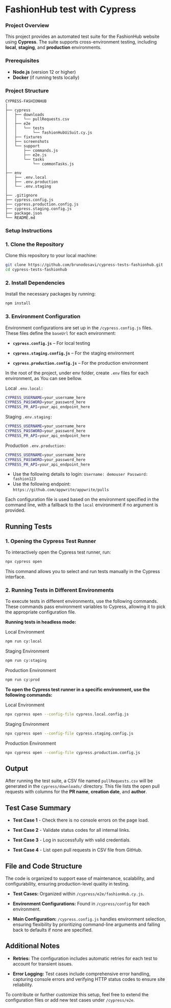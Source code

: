 # FashionHub test with Cypress

### Project Overview

This project provides an automated test suite for the FashionHub website using **Cypress**. The suite supports cross-environment testing, including **local**, **staging**, and **production** environments.

### Prerequisites

- **Node.js** (version 12 or higher)
- **Docker** (if running tests locally)

### Project Structure
```plaintext
CYPRESS-FASHIONHUB
│
├── cypress
│   ├── downloads
│   │   └── pullRequests.csv
│   ├── e2e
│   │   └── tests
│   │       └── fashionHubUiSuit.cy.js
│   ├── fixtures
│   ├── screenshots
│   └── support
│       ├── commands.js
│       ├── e2e.js
│       └── tasks
│           └── commonTasks.js
│
├── env
│   ├── .env.local
│   ├── .env.production
│   └── .env.staging
│
├── .gitignore
├── cypress.config.js
├── cypress.production.config.js
├── cypress.staging.config.js
├── package.json
└── README.md
```


### Setup Instructions

### 1. Clone the Repository
Clone this repository to your local machine:

```bash
git clone https://github.com/brunodosavi/cypress-tests-fashionhub.git
cd cypress-tests-fashionhub
```

### 2. Install Dependencies
Install the necessary packages by running:

```bash
npm install
```

### 3. Environment Configuration
Environment configurations are set up in the `/cypress.config.js` files. These files define the `baseUrl` for each environment:

*   **`cypress.config.js`** – For local testing
    
*   **`cypress.staging.config.js`** – For the staging environment
    
*   **`cypress.production.config.js`** – For the production environment
    
In the root of the project, under env folder, create `.env` files for each environment, as You can see bellow.

Local  `.env.local:`
```bash
CYPRESS_USERNAME=your_username_here
CYPRESS_PASSWORD=your_password_here
CYPRESS_PR_API=your_api_endpoint_here
```

Staging  `.env.staging:`
```bash
CYPRESS_USERNAME=your_username_here
CYPRESS_PASSWORD=your_password_here
CYPRESS_PR_API=your_api_endpoint_here
```

Production  `.env.production:`
```bash
CYPRESS_USERNAME=your_username_here
CYPRESS_PASSWORD=your_password_here
CYPRESS_PR_API=your_api_endpoint_here
```
*   Use the following details to login: `Username: demouser Password: fashion123`
*   Use the following endpoint: `https://github.com/appwrite/appwrite/pulls`

Each configuration file is used based on the environment specified in the command line, with a fallback to the `local` environment if no argument is provided.

## Running Tests

### 1. Opening the Cypress Test Runner
To interactively open the Cypress test runner, run:

```bash
npx cypress open
```

This command allows you to select and run tests manually in the Cypress interface.


### 2. Running Tests in Different Environments
To execute tests in different environments, use the following commands. These commands pass environment variables to Cypress, allowing it to pick the appropriate configuration file.

**Running tests in headless mode:**

Local Environment
```bash
npm run cy:local
```
Staging Environment
```bash
npm run cy:staging
```
Production Environment
```bash
npm run cy:prod
```

**To open the Cypress test runner in a specific environment, use the following commands:**

Local Environment
```bash
npx cypress open --config-file cypress.local.config.js
```
Staging Environment
```bash
npx cypress open --config-file cypress.staging.config.js
```
Production Environment
```bash
npx cypress open --config-file cypress.production.config.js
```

## Output
After running the test suite, a CSV file named `pullRequests.csv` will be generated in the `cypress/downloads/` directory. This file lists the open pull requests with columns for the **PR name**, **creation date**, and **author**.

## Test Case Summary
* **Test Case 1** - Check there is no console errors on the page load.

* **Test Case 2** - Validate status codes for all internal links.

* **Test Case 3** - Log in successfully with valid credentials.

* **Test Case 4** - List open pull requests in CSV file from GitHub.


## File and Code Structure
The code is organized to support ease of maintenance, scalability, and configurability, ensuring production-level quality in testing.

* **Test Cases:** Organized within `/cypress/e2e/fashionHub.cy.js`.

* **Environment Configurations:** Found in `/cypress/config` for each environment.

* **Main Configuration:** `/cypress.config.js` handles environment selection, ensuring flexibility by prioritizing command-line arguments and falling back to defaults if none are specified.

## Additional Notes
* **Retries:** The configuration includes automatic retries for each test to account for transient issues.

* **Error Logging:** Test cases include comprehensive error handling, capturing console errors and verifying HTTP status codes to ensure site reliability.

To contribute or further customize this setup, feel free to extend the configuration files or add new test cases under `/cypress/e2e`.
